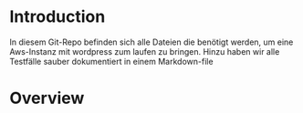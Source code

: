 # Introduction

In diesem Git-Repo befinden sich alle Dateien die benötigt werden, um eine Aws-Instanz mit wordpress zum laufen zu bringen. 
Hinzu haben wir alle Testfälle sauber dokumentiert in einem Markdown-file

# Overview



